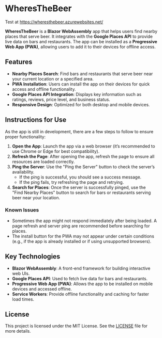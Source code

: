 # WheresTheBeer

Test at https://wheresthebeer.azurewebsites.net/

**WheresTheBeer** is a **Blazor WebAssembly** app that helps users find nearby places that serve beer. It integrates with the **Google Places API** to provide live data on bars and restaurants. The app can be installed as a **Progressive Web App (PWA)**, allowing users to add it to their devices for offline access.

## Features

- **Nearby Places Search**: Find bars and restaurants that serve beer near your current location or a specified area.
- **PWA Installation**: Users can install the app on their devices for quick access and offline functionality.
- **Google Places API Integration**: Displays key information such as ratings, reviews, price level, and business status.
- **Responsive Design**: Optimized for both desktop and mobile devices.

## Instructions for Use

As the app is still in development, there are a few steps to follow to ensure proper functionality:

1. **Open the App**: Launch the app via a web browser (it’s recommended to use Chrome or Edge for best compatibility).
2. **Refresh the Page**: After opening the app, refresh the page to ensure all resources are loaded correctly.
3. **Ping the Server**: Use the "Ping the Server" button to check the server’s availability.
   - If the ping is successful, you should see a success message.
   - If the ping fails, try refreshing the page and retrying.
4. **Search for Places**: Once the server is successfully pinged, use the "Find Nearby Places" button to search for bars or restaurants serving beer near your location.

### Known Issues
- Sometimes the app might not respond immediately after being loaded. A page refresh and server ping are recommended before searching for places.
- The install button for the PWA may not appear under certain conditions (e.g., if the app is already installed or if using unsupported browsers).

## Key Technologies

- **Blazor WebAssembly**: A front-end framework for building interactive web UIs.
- **Google Places API**: Used to fetch live data for bars and restaurants.
- **Progressive Web App (PWA)**: Allows the app to be installed on mobile devices and accessed offline.
- **Service Workers**: Provide offline functionality and caching for faster load times.
  
## License

This project is licensed under the MIT License. See the [LICENSE](./LICENSE) file for more details.
